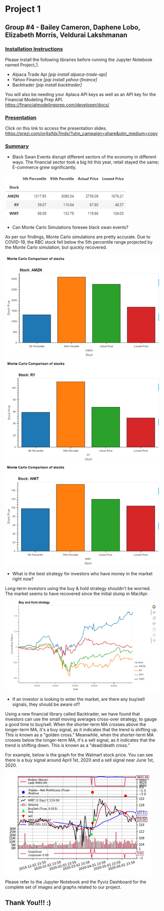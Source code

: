# Project 1
## Group #4 - Bailey Cameron, Daphene Lobo, Elizabeth Morris, Veldurai Lakshmanan

### <u>Installation Instructions</u>
Please install the following libraries before running the Jupyter Notebook named Project_1.
* Alpaca Trade Api *[pip install alpaca-trade-api]*
* Yahoo Finance *[pip install yahoo-finance]*
* Backtrader *[pip install backtrader]*

You will also be needing your Aplaca API keys as well as an API key for the Financial Modeling Prep API.
https://financialmodelingprep.com/developer/docs/

### <u>Presentation</u>

Click on this link to access the presentation slides.
https://prezi.com/or4sifdx7mdx/?utm_campaign=share&utm_medium=copy

### <u>Summary</u>

* Black Swan Events disrupt different sectors of the economy in different ways. The financial sector took a big hit this year, retail stayed the same; E-commerce grew significantly.

![Graph](Images/MCGraph.PNG)

* Can Monte Carlo Simulations foresee black swan events? 

As per our findings, Monte Carlo simulations are pretty accurate. Due to COVID-19, the RBC stock fell below the 5th percentile range projected by the Monte Carlo simulation, but quickly recovered.

![Amazon](Images/AmazonMC.PNG)
![RBC](Images/RBCMC.PNG)
![Walmart](Images/WalmartMC.PNG)


* What is the best strategy for investors who have money in the market right now? 

Long-term investors using the buy & hold strategy shouldn't be worried. The market seems to have recovered since the initial slump in Mar/Apr.

![Buy & Hold](Images/BuynHold.PNG)

* If an investor is looking to enter the market, are there any buy/sell signals, they should be aware of?

Using a new financial library called Backtrader, we have found that investors can use the small moving averages cross-over strategy, to gauge a good time to buy/sell. When the shorter-term MA crosses above the longer-term MA, it's a buy signal, as it indicates that the trend is shifting up. This is known as a "golden cross." Meanwhile, when the shorter-term MA crosses below the longer-term MA, it's a sell signal, as it indicates that the trend is shifting down. This is known as a "dead/death cross."

For example, below is the graph for the Walmart stock price. You can see there is a buy signal around April 1st, 2020 and a sell signal near June 1st, 2020.

![Backtrader](Images/Walmart.PNG)

Please refer to the Jupyter Notebook and the Pyviz Dashboard for the complete set of images and graphs related to our project.


## Thank You!!! :)